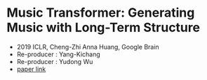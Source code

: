 # Music Transformer: Generating Music with Long-Term Structure
- 2019 ICLR, Cheng-Zhi Anna Huang, Google Brain
- Re-producer : Yang-Kichang
- Re-producer : Yudong Wu
- [paper link](https://arxiv.org/abs/1809.04281) 
